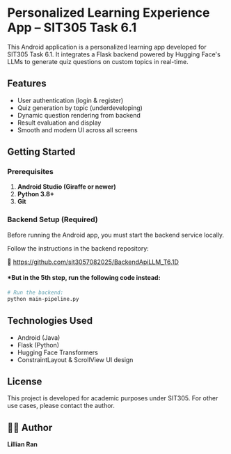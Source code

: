 # Personalized Learning Experience App – SIT305 Task 6.1

This Android application is a personalized learning app developed for SIT305 Task 6.1. It integrates a Flask backend powered by Hugging Face's LLMs to generate quiz questions on custom topics in real-time.

## Features

- User authentication (login & register)
- Quiz generation by topic (underdeveloping)
- Dynamic question rendering from backend
- Result evaluation and display
- Smooth and modern UI across all screens

## Getting Started

### Prerequisites

1. **Android Studio (Giraffe or newer)**
2. **Python 3.8+**
3. **Git**

###  Backend Setup (Required)

Before running the Android app, you must start the backend service locally.

Follow the instructions in the backend repository:

🔗 https://github.com/sit3057082025/BackendApiLLM_T6.1D

#### *But in the 5th step, run the following code instead:

```bash
# Run the backend:
python main-pipeline.py
```

## Technologies Used

* Android (Java)
* Flask (Python)
* Hugging Face Transformers
* ConstraintLayout & ScrollView UI design

## License

This project is developed for academic purposes under SIT305. For other use cases, please contact the author.

## 👩‍💻 Author

**Lillian Ran**
